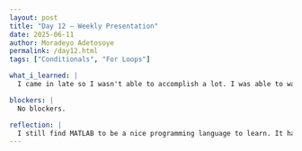 ```yaml
---
layout: post
title: "Day 12 – Weekly Presentation"
date: 2025-06-11
author: Moradeyo Adetosoye
permalink: /day12.html
tags: ["Conditionals", "For Loops"]

what_i_learned: |
  I came in late so I wasn't able to accomplish a lot. I was able to watch a few videos on some more MATLAB concepts though. I learned how to write for loops and if conditionals. I also learned about relational symbols, such as AND, OR, ~=, ==, etc.

blockers: |
  No blockers.

reflection: |
  I still find MATLAB to be a nice programming language to learn. It hasn't gotten overly complicated yet, so that makes watching the videos enjoyable for me.
---
```

